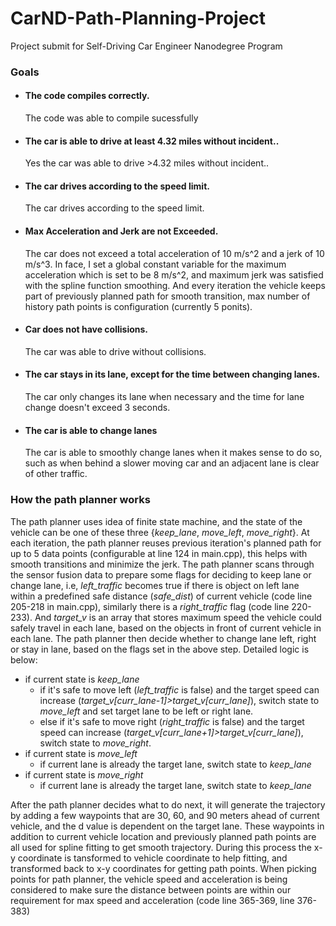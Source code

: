 # CarND-Path-Planning-Project
Project submit for Self-Driving Car Engineer Nanodegree Program
   
### Goals
* #### The code compiles correctly.
    The code was able to compile sucessfully
* #### The car is able to drive at least 4.32 miles without incident..
    Yes the car was able to drive >4.32 miles without incident..
* #### The car drives according to the speed limit.
    The car drives according to the speed limit.
* #### Max Acceleration and Jerk are not Exceeded.
    The car does not exceed a total acceleration of 10 m/s^2 and a jerk of 10 m/s^3. In face, I set a global constant variable for the maximum acceleration which is set to be 8 m/s^2, and maximum jerk was satisfied with the spline function smoothing. And every iteration the vehicle keeps part of previously planned path for smooth transition, max number of history path points is configuration (currently 5 ponits).

* #### Car does not have collisions.
    The car was able to drive without collisions.

* #### The car stays in its lane, except for the time between changing lanes.
    The car only changes its lane when necessary and the time for lane change doesn't exceed 3 seconds.

* #### The car is able to change lanes

    The car is able to smoothly change lanes when it makes sense to do so, such as when behind a slower moving car and an adjacent lane is clear of other traffic.

### How the path planner works

The path planner uses idea of finite state machine, and the state of the vehicle can be one of these three {*keep_lane*, *move_left*, *move_right*}.
    At each iteration, the path planner reuses previous iteration's planned path for up to 5 data points (configurable at line 124 in main.cpp), this helps with smooth transitions and minimize the jerk.
    The path planner scans through the sensor fusion data to prepare some flags for deciding to keep lane or change lane, i.e, *left_traffic* becomes true if there is object on left lane within a predefined safe distance (*safe_dist*) of current vehicle (code line 205-218 in main.cpp), similarly there is a *right_traffic* flag (code line 220-233). And *target_v* is an array that stores maximum speed the vehicle could safely travel in each lane, based on the objects in front of current vehicle in each lane.
    The path planner then decide whether to change lane left, right or stay in lane, based on the flags set in the above step. Detailed logic is below:
  - if current state is *keep_lane* 
    - if it's safe to move left (*left_traffic* is false) and the target speed can increase (*target_v[curr_lane-1]>target_v[curr_lane]*), switch state to *move_left* and set target lane to be left or right lane.
    - else if it's safe to move right (*right_traffic* is false) and the target speed can increase (*target_v[curr_lane+1]>target_v[curr_lane]*), switch state to *move_right*.
  - if current state is *move_left* 
    - if current lane is already the target lane, switch state to *keep_lane*
  - if current state is *move_right* 
    - if current lane is already the target lane, switch state to *keep_lane* 
   
After the path planner decides what to do next, it will generate the trajectory by adding a few waypoints that are 30, 60, and 90 meters ahead of current vehicle, and the d value is dependent on the target lane. These waypoints in addition to current vehicle location and previously planned path points are all used for spline fitting to get smooth trajectory. During this process the x-y coordinate is tansformed to vehicle coordinate to help fitting, and transformed back to x-y coordinates for getting path points. When picking points for path planner, the vehicle speed and acceleration is being considered to make sure the distance between points are within our requirement for max speed and acceleration (code line 365-369, line 376-383)
